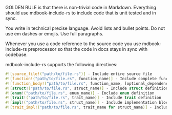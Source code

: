 GOLDEN RULE is that there is non-trivial code in Markdown. Everything should use
mdbook-include-rs to include code that is unit tested and in sync.

You write in technical precise language.
Avoid lists and bullet points.
Do not use em dashes or emojis.
Use full paragraphs.

Whenever you use a code reference to the source code you use mdbook-include-rs
preprocessor so that the code in docs stays in sync with codebase.

mdbook-include-rs supports the following directives:

```rust
#![source_file!("path/to/file.rs")] - Include entire source file
#![function!("path/to/file.rs", function_name)] - Include complete function
#![function_body!("path/to/file.rs", function_name, [optional_dependencies])] - Include just the function body
#![struct!("path/to/file.rs", struct_name)] - Include struct definition
#![enum!("path/to/file.rs", enum_name)] - Include enum definition
#![trait!("path/to/file.rs", trait_name)] - Include trait definition
#![impl!("path/to/file.rs", struct_name)] - Include implementation block
#![trait_impl!("path/to/file.rs", trait_name for struct_name)] - Include trait implementation
```
